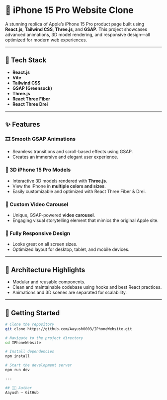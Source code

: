 # 🍎 iPhone 15 Pro Website Clone

A stunning replica of Apple’s iPhone 15 Pro product page built using **React.js**, **Tailwind CSS**, **Three.js**, and **GSAP**. This project showcases advanced animations, 3D model rendering, and responsive design—all optimized for modern web experiences.

---

## 🚀 Tech Stack

- **React.js**
- **Vite**
- **Tailwind CSS**
- **GSAP (Greensock)**
- **Three.js**
- **React Three Fiber**
- **React Three Drei**

---

## ✨ Features

### 🎞️ Smooth GSAP Animations
- Seamless transitions and scroll-based effects using GSAP.
- Creates an immersive and elegant user experience.

### 📱 3D iPhone 15 Pro Models
- Interactive 3D models rendered with **Three.js**.
- View the iPhone in **multiple colors and sizes**.
- Easily customizable and optimized with React Three Fiber & Drei.

### 🎥 Custom Video Carousel
- Unique, GSAP-powered **video carousel**.
- Engaging visual storytelling element that mimics the original Apple site.

### 📱 Fully Responsive Design
- Looks great on all screen sizes.
- Optimized layout for desktop, tablet, and mobile devices.

---

## 🧠 Architecture Highlights

- Modular and reusable components.
- Clean and maintainable codebase using hooks and best React practices.
- Animations and 3D scenes are separated for scalability.

---

## 📂 Getting Started

```bash
# Clone the repository
git clone https://github.com/Aayush0003/IPhoneWebsite.git

# Navigate to the project directory
cd IPhoneWebsite

# Install dependencies
npm install

# Start the development server
npm run dev

---

## 🧑‍💻 Author
Aayush – GitHub

